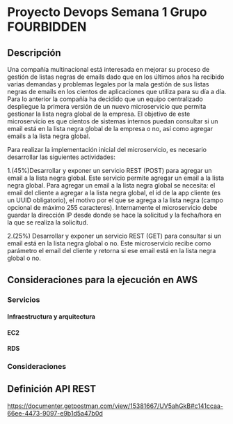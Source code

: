 # Proyecto Devops Semana 1 Grupo FOURBIDDEN

## Descripción
Una compañía multinacional está interesada en mejorar su proceso de gestión de listas negras de emails dado que en los últimos años ha recibido varias demandas y problemas legales por la mala gestión de sus listas negras de emails en los cientos de aplicaciones que utiliza para su día a día. Para lo anterior la compañía ha decidido que un equipo centralizado despliegue la primera versión de un nuevo microservicio que permita gestionar la lista negra global de la empresa. El objetivo de este microservicio es que cientos de sistemas internos puedan consultar si un email está en la lista negra global de la empresa o no, así como agregar emails a la lista negra global.

Para  realizar  la  implementación  inicial  del  microservicio,  es  necesario  desarrollar  las  siguientes actividades:

1.(45%)Desarrollar y exponer un servicio REST (POST) para agregar un email a la lista negra global. Este servicio permite agregar un email a la lista negra global. Para agregar un email a la lista negra global se necesita: el email del cliente a agregar a la lista negra global, el id de  la  app  cliente  (es  un  UUID  obligatorio),  el motivo  por  el  que  se  agrega  a  la  lista  negra (campo opcional de máximo 255 caracteres). Internamente el microservicio debe guardar la  dirección  IP  desde  donde  se  hace  la  solicitud  y  la  fecha/hora  en  la  que  se  realiza  la solicitud.

2.(25%) Desarrollar y exponer un servicio REST (GET) para consultar si un email está en la lista negra global o no. Este microservicio recibe como parámetro el email del cliente y retorna si ese email está en la lista negra global o no.

## Consideraciones para la ejecución en AWS

### Servicios 
#### Infraestructura y arquitectura 
#### EC2
#### RDS


### Consideraciones 


## Definición API REST
https://documenter.getpostman.com/view/15381667/UV5ahGkB#c141ccaa-66ee-4473-9097-e9b1d5a47b0d
